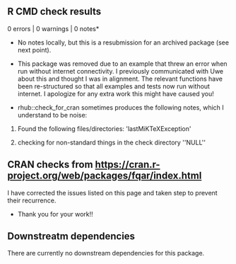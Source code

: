 ## R CMD check results

0 errors | 0 warnings | 0 notes*

* No notes locally, but this is a resubmission for an archived package (see next point).

* This package was removed due to an example that threw an error when run without internet connectivity. I previously communicated with Uwe about this and thought I was in alignment. The relevant functions have been re-structured so that all examples and tests now run without internet. I apologize for any extra work this might have caused you!

* rhub::check_for_cran sometimes produces the following notes, which I understand to be noise:

1. Found the following files/directories: 'lastMiKTeXException'

2. checking for non-standard things in the check directory ''NULL''

## CRAN checks from https://cran.r-project.org/web/packages/fqar/index.html

I have corrected the issues listed on this page and taken step to prevent their recurrence. 

* Thank you for your work!!

## Downstreatm dependencies

There are currently no downstream dependencies for this package.

